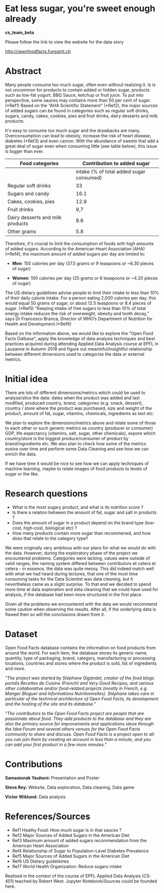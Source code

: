# Eat less sugar, you're sweet enough already
__cs_team_beta__

Please follow the link to view the website for the data story

http://openfoodfacts.funspirit.ch

# Abstract
Many people consume too much sugar, often even without realizing it. Is is not uncommon for products to contain added or hidden sugar, products such as low-fat yogurt, BBQ Sauce, ketchup or fruit juice. To put into perspective, some sauces may contains more than 50 per cent of sugar. (*Ref1) Based on the "AHA Scientific Statement" (*Ref2), the major sources of added sugars can be found in categories such as regular soft drinks, sugars, candy, cakes, cookies, pies and fruit drinks, dairy desserts and milk products:

It's easy to consume too much sugar and the drawbacks are many. Overconsumption can lead to obesity, increase the risk of heart disease, diabetes (*Ref3) and even cancer. With the abundance of sweets that add a great deal of sugar even when consuming little (see table below), this issue is bigger than ever.

| Food categories | Contribution to added sugar|
| ------ | ------ |
| | intake (% of total added sugar consumed)|
| Regular soft drinks | 33 |
| Sugars and candy | 16.1|
| Cakes, cookies, pies | 12.9|
| Fruit drinks  |9,7|
| Dairy desserts and milk products |8.6|
| Other grains |5.8|


Therefore, it's crucial to limit the consumption of foods with high amounts of added sugars. According to the American Heart Association (AHA) (*Ref4), the maximum amount of added sugars per day are limited to:

* **Men**: 150 calories per day 
(37.5 grams or 9 teaspoons or ~6.30 pieces of sugar)

* **Women**: 100 calories per day 
(25 grams or 6 teaspoons or ~4.20 pieces of sugar)

The US dietary guidelines advise people to limit their intake to less than 10% of their daily calorie intake. For a person eating 2,000 calories per day, this would equal 50 grams of sugar, or about 12.5 teaspoons or 8.4 pieces of sugar. (*Ref5)
“Keeping intake of free sugars to less than 10% of total energy intake reduces the risk of overweight, obesity and tooth decay,” says Dr Francesco Branca, Director of WHO’s Department of Nutrition for Health and Development.(*Ref6)

Based on the information above, we would like to explore the "Open Food Facts Datbase", apply the knowledge of data analysis techniques and best practices acquired during attending Applied Data Analysis course at EPFL in Lausanne in Autumn 2018 and figure out meaninful/insightful relationship between different dimensions used to categorize the data or external metrics.

# Initial idea 
There are lots of different dimensions/metrics which could be used to analyse/slice the data: dates when the product was added and last modified, produced country, brand, categories (e.g. snack, dessert), country / store where the product was purchased, size and weight of the product, amount of fat, sugar, vitamins, chemicals, ingredients as text etc. 

We plan to explore the dimensions/metrics above and relate some of those to each other or such generic metrics as country (producer or consumer) GDP, life expectancy (vitamins, salt, sugar, other chemicals), expore which country/store is the biggest produce/consumer of product by brand/ingredients etc. We also plan to check how some of the metrics evolve over time and perform some Data Cleaning and see how we can enrich the data.

If we have time it would be nice to see how we can apply techniques of machine learning, maybe to relate images of food products to levels of sugar or the like.

# Research questions
* What is the most sugary product, and what is its nutrition score ?
* Is there a relation between the amount of fat, sugar and salt in products ?
* Does the amount of sugar in a product depend on the brand type (low-cost, high-cost, biological etc) ?
* How many products contain more sugar than recommened, and how does that relate to the category type?

We were originally very ambitous with our plans for what we would do with the data. However, during the exploratory phase of the project we encountered problems. Categories were lacking, values were outside of valid ranges, the naming system differed between contributors et cetera et cetera - in essence, the data was quite messy. This did indeed match well with what we had heard during lectures, that one of the most time consuming tasks for the Data Scientist was data cleaning, but it nevertheless came as a slight surprise. To that end we decided to spend more time at data exploration and data cleaning that we could have used for analysis, if the database had been more structured in the first place.

Given all the problems we encountered with the data we would recommend some caution when observing the results. After all, if the underlying data is flawed then so will the conclusions drawn from it.

# Dataset
Open Food Facts database contains the information on food products from around the world. For each item, the database stores its generic name, quantity, type of packaging, brand, category, manufacturing or processing locations, countries and stores where the product is sold, list of ingredients and more.

*"The project was started by Stéphane Gigandet, creator of the food blogs portals Recettes de Cuisine (French) and Very Good Recipes, and various other collaborative and/or food-related projects (mostly in French, e.g. Manger Bloguer and Informations Nutritionnelles). Stéphane takes care in particular of the technical architecture of Open Food Facts, its development and the hosting of the site and its database."*

*"The contributors to the Open Food Facts project are people that are passionate about food. They add products to the database and they are also the primary source for improvements and applications ideas through the Idea Forum and several others venues for the Open Food Facts community to share and discuss. Open Food Facts is a project open to all: you can join them by creating an account in less than a minute, and you can add your first product in a few more minutes."*

# Contributions
**Samasionak Yauheni:** Presentation and Poster

**Steve Rey:** Website, Data exploration, Data cleaning, Data game

**Victor Wiklund:** Data analysis

# References/Sources
* Ref1 Heathy Food: How much sugar is in that sauces ?
* Ref2 Major Sources of Added Sugars in the American Diet
* Ref3 Maximum amount of added sugars recommendation from the American Heart Association
* Ref4 Relationship of Sugar to Population-Level Diabetes Prevalence
* Ref5 Major Sources of Added Sugars in the American Diet
* Ref6 US Dietary guideleines
* Ref7 World Health Organization: Reduce sugars intake

Realised in the context of the course of EPFL Applied Data Analysis (CS-401) teached by Robert West. Jupyter Notebook/Sources could be founded here.
